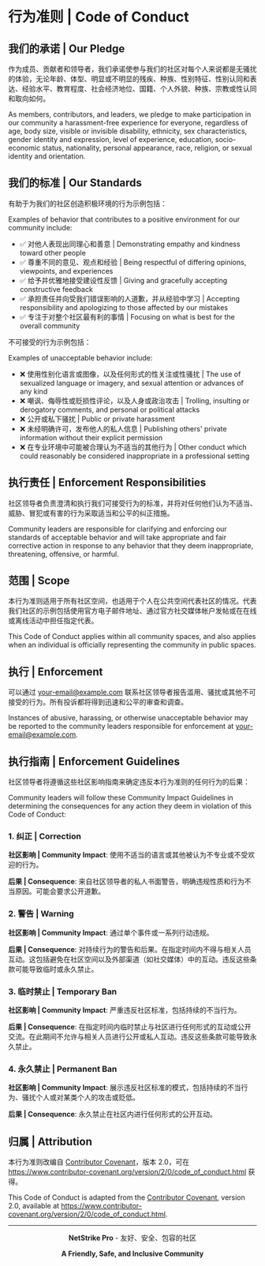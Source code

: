 # 行为准则 | Code of Conduct

## 我们的承诺 | Our Pledge

作为成员、贡献者和领导者，我们承诺使参与我们的社区对每个人来说都是无骚扰的体验，无论年龄、体型、明显或不明显的残疾、种族、性别特征、性别认同和表达、经验水平、教育程度、社会经济地位、国籍、个人外貌、种族、宗教或性认同和取向如何。

As members, contributors, and leaders, we pledge to make participation in our community a harassment-free experience for everyone, regardless of age, body size, visible or invisible disability, ethnicity, sex characteristics, gender identity and expression, level of experience, education, socio-economic status, nationality, personal appearance, race, religion, or sexual identity and orientation.

## 我们的标准 | Our Standards

有助于为我们的社区创造积极环境的行为示例包括：

Examples of behavior that contributes to a positive environment for our community include:

- ✅ 对他人表现出同理心和善意 | Demonstrating empathy and kindness toward other people
- ✅ 尊重不同的意见、观点和经验 | Being respectful of differing opinions, viewpoints, and experiences
- ✅ 给予并优雅地接受建设性反馈 | Giving and gracefully accepting constructive feedback
- ✅ 承担责任并向受我们错误影响的人道歉，并从经验中学习 | Accepting responsibility and apologizing to those affected by our mistakes
- ✅ 专注于对整个社区最有利的事情 | Focusing on what is best for the overall community

不可接受的行为示例包括：

Examples of unacceptable behavior include:

- ❌ 使用性别化语言或图像，以及任何形式的性关注或性骚扰 | The use of sexualized language or imagery, and sexual attention or advances of any kind
- ❌ 嘲讽、侮辱性或贬损性评论，以及人身或政治攻击 | Trolling, insulting or derogatory comments, and personal or political attacks
- ❌ 公开或私下骚扰 | Public or private harassment
- ❌ 未经明确许可，发布他人的私人信息 | Publishing others' private information without their explicit permission
- ❌ 在专业环境中可能被合理认为不适当的其他行为 | Other conduct which could reasonably be considered inappropriate in a professional setting

## 执行责任 | Enforcement Responsibilities

社区领导者负责澄清和执行我们可接受行为的标准，并将对任何他们认为不适当、威胁、冒犯或有害的行为采取适当和公平的纠正措施。

Community leaders are responsible for clarifying and enforcing our standards of acceptable behavior and will take appropriate and fair corrective action in response to any behavior that they deem inappropriate, threatening, offensive, or harmful.

## 范围 | Scope

本行为准则适用于所有社区空间，也适用于个人在公共空间代表社区的情况。代表我们社区的示例包括使用官方电子邮件地址、通过官方社交媒体帐户发帖或在在线或离线活动中担任指定代表。

This Code of Conduct applies within all community spaces, and also applies when an individual is officially representing the community in public spaces.

## 执行 | Enforcement

可以通过 your-email@example.com 联系社区领导者报告滥用、骚扰或其他不可接受的行为。所有投诉都将得到迅速和公平的审查和调查。

Instances of abusive, harassing, or otherwise unacceptable behavior may be reported to the community leaders responsible for enforcement at your-email@example.com.

## 执行指南 | Enforcement Guidelines

社区领导者将遵循这些社区影响指南来确定违反本行为准则的任何行为的后果：

Community leaders will follow these Community Impact Guidelines in determining the consequences for any action they deem in violation of this Code of Conduct:

### 1. 纠正 | Correction

**社区影响 | Community Impact**: 使用不适当的语言或其他被认为不专业或不受欢迎的行为。

**后果 | Consequence**: 来自社区领导者的私人书面警告，明确违规性质和行为不当原因。可能会要求公开道歉。

### 2. 警告 | Warning

**社区影响 | Community Impact**: 通过单个事件或一系列行动违规。

**后果 | Consequence**: 对持续行为的警告和后果。在指定时间内不得与相关人员互动。这包括避免在社区空间以及外部渠道（如社交媒体）中的互动。违反这些条款可能导致临时或永久禁止。

### 3. 临时禁止 | Temporary Ban

**社区影响 | Community Impact**: 严重违反社区标准，包括持续的不当行为。

**后果 | Consequence**: 在指定时间内临时禁止与社区进行任何形式的互动或公开交流。在此期间不允许与相关人员进行公开或私人互动。违反这些条款可能导致永久禁止。

### 4. 永久禁止 | Permanent Ban

**社区影响 | Community Impact**: 展示违反社区标准的模式，包括持续的不当行为、骚扰个人或对某类个人的攻击或贬低。

**后果 | Consequence**: 永久禁止在社区内进行任何形式的公开互动。

## 归属 | Attribution

本行为准则改编自 [Contributor Covenant](https://www.contributor-covenant.org)，版本 2.0，可在 https://www.contributor-covenant.org/version/2/0/code_of_conduct.html 获得。

This Code of Conduct is adapted from the [Contributor Covenant](https://www.contributor-covenant.org), version 2.0, available at https://www.contributor-covenant.org/version/2/0/code_of_conduct.html.

---

<div align="center">

**NetStrike Pro** - 友好、安全、包容的社区

**A Friendly, Safe, and Inclusive Community**

</div>

